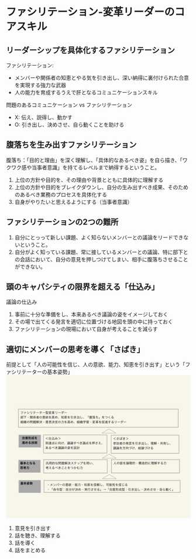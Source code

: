 # ファシリテーション-変革リーダーのコアスキル
## リーダーシップを具体化するファシリテーション
ファシリテーション:
- メンバーや関係者の知恵とやる気を引き出し、深い納得に裏付けられた合意を実現する強力な武器
- 人の能力を育成するうえで肝となるコミュニケーションスキル

問題のあるコミュニケーション vs ファシリテーション
- X: 伝え、説得し、動かす
- O: 引き出し、決めさせ、自ら動くことを助ける

## 腹落ちを生み出すファシリテーション
腹落ち：「目的と理由」を深く理解し、「具体的なあるべき姿」を自ら描き、「ワクワク感や当事者意識」を持てるレベルまで納得するということ。
1. 上位の方針や目的を、その理由や背景とともに具体的に理解する
2. 上位の方針や目的をブレイクダウンし、自分の生み出すべき成果、そのためのあるべき業務のプロセスを具体化する
3. 自身がやりたいと思えるようにする（当事者意識）

## ファシリテーションの2つの難所
1. 自分にとっって新しい課題、よく知らないメンバーとの議論をリードできないということ。
2. 自分がよく知っている課題、常に接しているメンバーとの議論、特に部下との会話において、自分の意見を押しつけてしまい、相手に腹落ちさせることができない。

## 頭のキャパシティの限界を超える「仕込み」
議論の仕込み
1. 事前に十分な準備をし、本来あるべき議論の姿をイメージしておく
2. その場で出てくる発言を適切に位置づける地図を頭の中に持っておく
3. ファシリテーションの現場において自身が考えることを減らす

## 適切にメンバーの思考を導く「さばき」
前提として「人の可能性を信じ、人の意欲、能力、知恵を引き出す」という「ファシリテーターの基本姿勢」
![ファシリテーターの基本姿勢](https://raw.githubusercontent.com/DaiAoki/globis-methods-of-facilitation/master/images/02-01.jpg)
1. 意見を引き出す
2. 話を聴き、理解する
3. 話を導く
4. 話をまとめる
